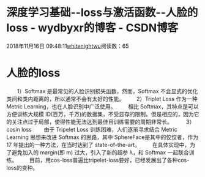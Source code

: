 # 深度学习基础--loss与激活函数--人脸的loss - wydbyxr的博客 - CSDN博客
2018年11月16日 09:48:11[whitenightwu](https://me.csdn.net/wydbyxr)阅读数：65
# 人脸的loss
  1）Softmax 是最常见的人脸识别损失函数，然而，Softmax 不会显式的优化类间和类内距离的，所以通常不会有太好的性能。
  2）Triplet Loss 作为一种 Metric Learning，也在人脸识别中广泛使用。
  相比 Softmax，其特点是可以方便训练大规模 ID(百万，千万)的数据集，不受显存的限制。但是相应的，因为它的关注点过于局部，使得性能无法达到最佳且训练需要的周期非常长。
   3）cosin loss
  由于 Tripelet Loss 训练困难，人们逐渐寻求结合 Metric Learning 思想来改进 Softmax 的思路，其中 SphereFace是其中的佼佼者，作为 17 年提出的一种方法，在当时达到了 state-of-the-art。
  在具体实现中，为了避免加入的 margin(即 m) 过大，引入了新的超参 λ，和 Softmax 一起联合训练。
  目前，用cos-loss普遍比tripelet-loss要好，已经发展出了各种cos-loss的变种。
